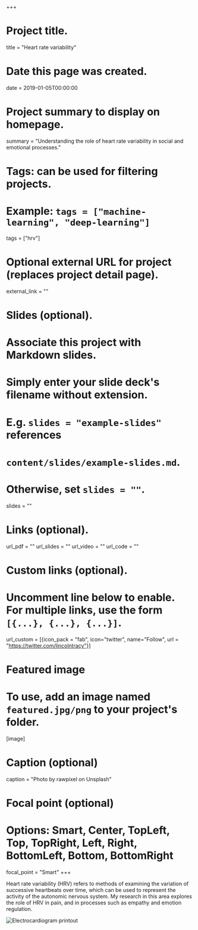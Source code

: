 +++
# Project title.
title = "Heart rate variability"

# Date this page was created.
date = 2019-01-05T00:00:00

# Project summary to display on homepage.
summary = "Understanding the role of heart rate variability in social and emotional processes."

# Tags: can be used for filtering projects.
# Example: `tags = ["machine-learning", "deep-learning"]`
tags = ["hrv"]

# Optional external URL for project (replaces project detail page).
external_link = ""

# Slides (optional).
#   Associate this project with Markdown slides.
#   Simply enter your slide deck's filename without extension.
#   E.g. `slides = "example-slides"` references 
#   `content/slides/example-slides.md`.
#   Otherwise, set `slides = ""`.
slides = ""

# Links (optional).
url_pdf = ""
url_slides = ""
url_video = ""
url_code = ""

# Custom links (optional).
#   Uncomment line below to enable. For multiple links, use the form `[{...}, {...}, {...}]`.
url_custom = [{icon_pack = "fab", icon="twitter", name="Follow", url = "https://twitter.com/lincolntracy"}]

# Featured image
# To use, add an image named `featured.jpg/png` to your project's folder. 
[image]
  # Caption (optional)
  caption = "Photo by rawpixel on Unsplash"
  
  # Focal point (optional)
  # Options: Smart, Center, TopLeft, Top, TopRight, Left, Right, BottomLeft, Bottom, BottomRight
  focal_point = "Smart"
+++

Heart rate variability (HRV) refers to methods of examining the variation of successive heartbeats over time, which can be used to represent the activity of the autonomic nervous system. My research in this area explores the role of HRV in pain, and in processes such as empathy and emotion regulation. 

![Electrocardiogram printout](/img/ecg.jpg)
